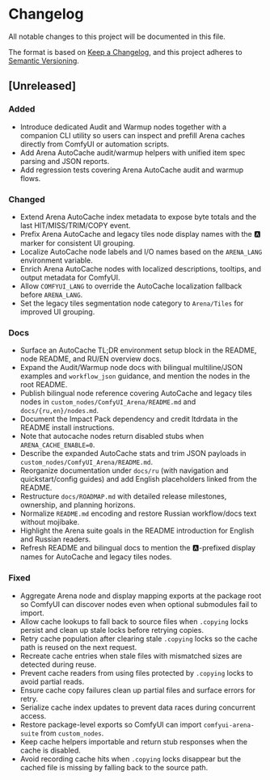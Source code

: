 # Changelog

All notable changes to this project will be documented in this file.

The format is based on [Keep a Changelog](https://keepachangelog.com/en/1.0.0/),
and this project adheres to [Semantic Versioning](https://semver.org/spec/v2.0.0.html).

## [Unreleased]
### Added
- Introduce dedicated Audit and Warmup nodes together with a companion CLI utility so users can inspect and prefill Arena caches directly from ComfyUI or automation scripts.
- Add Arena AutoCache audit/warmup helpers with unified item spec parsing and JSON reports.
- Add regression tests covering Arena AutoCache audit and warmup flows.
### Changed
- Extend Arena AutoCache index metadata to expose byte totals and the last HIT/MISS/TRIM/COPY event.
- Prefix Arena AutoCache and legacy tiles node display names with the 🅰️ marker for consistent UI grouping.
- Localize AutoCache node labels and I/O names based on the `ARENA_LANG` environment variable.
- Enrich Arena AutoCache nodes with localized descriptions, tooltips, and output metadata for ComfyUI.
- Allow `COMFYUI_LANG` to override the AutoCache localization fallback before `ARENA_LANG`.
- Set the legacy tiles segmentation node category to `Arena/Tiles` for improved UI grouping.
### Docs
- Surface an AutoCache TL;DR environment setup block in the README, node README, and RU/EN overview docs.
- Expand the Audit/Warmup node docs with bilingual multiline/JSON examples and `workflow_json` guidance, and mention the nodes in the root README.
- Publish bilingual node reference covering AutoCache and legacy tiles nodes in `custom_nodes/ComfyUI_Arena/README.md` and `docs/{ru,en}/nodes.md`.
- Document the Impact Pack dependency and credit ltdrdata in the README install instructions.
- Note that autocache nodes return disabled stubs when `ARENA_CACHE_ENABLE=0`.
- Describe the expanded AutoCache stats and trim JSON payloads in `custom_nodes/ComfyUI_Arena/README.md`.
- Reorganize documentation under `docs/ru` (with navigation and quickstart/config guides) and add English placeholders linked from the README.
- Restructure `docs/ROADMAP.md` with detailed release milestones, ownership, and planning horizons.
- Normalize `README.md` encoding and restore Russian workflow/docs text without mojibake.
- Highlight the Arena suite goals in the README introduction for English and Russian readers.
- Refresh README and bilingual docs to mention the 🅰️-prefixed display names for AutoCache and legacy tiles nodes.
### Fixed
- Aggregate Arena node and display mapping exports at the package root so ComfyUI can discover nodes even when optional submodules fail to import.
- Allow cache lookups to fall back to source files when `.copying` locks persist and clean up stale locks before retrying copies.
- Retry cache population after clearing stale `.copying` locks so the cache path is reused on the next request.
- Recreate cache entries when stale files with mismatched sizes are detected during reuse.
- Prevent cache readers from using files protected by `.copying` locks to avoid partial reads.
- Ensure cache copy failures clean up partial files and surface errors for retry.
- Serialize cache index updates to prevent data races during concurrent access.
- Restore package-level exports so ComfyUI can import `comfyui-arena-suite` from `custom_nodes`.
- Keep cache helpers importable and return stub responses when the cache is disabled.
- Avoid recording cache hits when `.copying` locks disappear but the cached file is missing by falling back to the source path.
